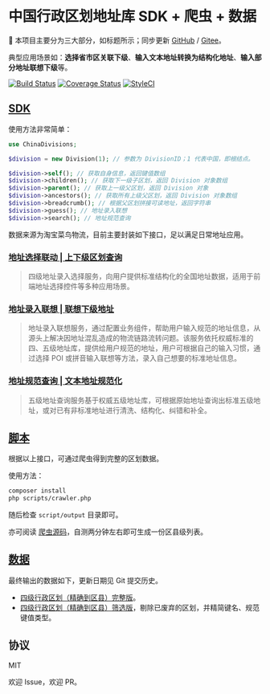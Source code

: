 # 中国行政区划地址库 SDK + 爬虫 + 数据

📍 本项目主要分为三大部分，如标题所示；同步更新 [GitHub](https://github.com/wi1dcard/china-divisions) / [Gitee](https://gitee.com/wi1dcard/china-divisions)。

典型应用场景如：**选择省市区关联下级**、**输入文本地址转换为结构化地址**、**输入部分地址联想下级**等。

[![Build Status](https://travis-ci.org/wi1dcard/china-divisions.svg?branch=master)](https://travis-ci.org/wi1dcard/china-divisions)
[![Coverage Status](https://coveralls.io/repos/github/wi1dcard/china-divisions/badge.svg)](https://coveralls.io/github/wi1dcard/china-divisions)
[![StyleCI](https://github.styleci.io/repos/151451370/shield?branch=master)](https://github.styleci.io/repos/151451370)

## [SDK](src/)

使用方法非常简单：

```php
use ChinaDivisions;

$division = new Division(1); // 参数为 DivisionID；1 代表中国，即根结点。

$division->self(); // 获取自身信息，返回键值数组
$division->children(); // 获取下一级子区划，返回 Division 对象数组
$division->parent(); // 获取上一级父区划，返回 Division 对象
$division->ancestors(); // 获取所有上级父区划，返回 Division 对象数组
$division->breadcrumb(); // 根据父区划拼接可读地址，返回字符串
$division->guess(); // 地址录入联想
$division->search(); // 地址规范查询
```

数据来源为淘宝菜鸟物流，目前主要封装如下接口，足以满足日常地址应用。

### [地址选择联动 | 上下级区划查询](https://cloud.cainiao.com/markets/cnwww/cncloud-dzk-detail-division)

> 四级地址录入选择服务，向用户提供标准结构化的全国地址数据，适用于前端地址选择控件等多种应用场景。

### [地址录入联想 | 联想下级地址](https://cloud.cainiao.com/markets/cnwww/cncloud-dzk-detail-associationcncloud-dzk-detail-associate)

> 地址录入联想服务，通过配置业务组件，帮助用户输入规范的地址信息，从源头上解决因地址混乱造成的物流链路流转问题。该服务依托权威标准的四、五级地址库，提供给用户规范的地址，用户可根据自己的输入习惯，通过选择 POI 或拼音输入联想等方法，录入自己想要的标准地址信息。

### [地址规范查询 | 文本地址规范化](https://cloud.cainiao.com/markets/cnwww/cncloud-dzk-detail-query)

> 五级地址查询服务基于权威五级地址库，可根据原始地址查询出标准五级地址，或对已有非标准地址进行清洗、结构化、纠错和补全。

## [脚本](scripts/)

根据以上接口，可通过爬虫得到完整的区划数据。

使用方法：

```bash
composer install
php scripts/crawler.php
```

随后检查 `script/output` 目录即可。

亦可阅读 [爬虫源码](scripts/crawler.php)，自测两分钟左右即可生成一份区县级列表。

## [数据](scripts/output)

最终输出的数据如下，更新日期见 Git 提交历史。

- [四级行政区划（精确到区县）完整版](scripts/output/level4-full.json)。
- [四级行政区划（精确到区县）筛选版](scripts/output/level4-mini.json)，剔除已废弃的区划，并精简键名、规范键值类型。

## 协议

MIT

欢迎 Issue，欢迎 PR。

  